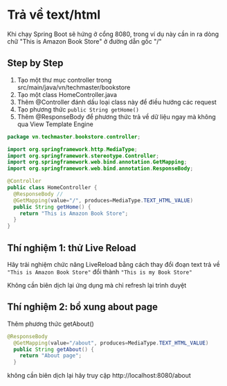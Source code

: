 # Trả về text/html

Khi chạy Spring Boot sẽ hứng ở cổng 8080, trong ví dụ này cần in ra dòng chữ "This is Amazon Book Store" ở đường dẫn gốc "/"


## Step by Step
1. Tạo một thư mục controller trong src/main/java/vn/techmaster/bookstore
2. Tạo một class HomeController.java
3. Thêm @Controller đánh dấu loại class này để điều hướng các request
4. Tạo phương thức ```public String getHome()```
5. Thêm @ResponseBody để phương thức trả về dữ liệu ngay mà không qua View Template Engine

```java
package vn.techmaster.bookstore.controller;

import org.springframework.http.MediaType;
import org.springframework.stereotype.Controller;
import org.springframework.web.bind.annotation.GetMapping;
import org.springframework.web.bind.annotation.ResponseBody;

@Controller
public class HomeController {
  @ResponseBody // 
  @GetMapping(value="/", produces=MediaType.TEXT_HTML_VALUE)
  public String getHome() {
    return "This is Amazon Book Store";
  }
}
```

## Thí nghiệm 1: thử Live Reload
Hãy trải nghiệm chức năng LiveReload bằng cách thay đổi đoạn text trả về ```"This is Amazon Book Store"``` đổi thành ```"This is my Book Store"```

Không cần biên dịch lại ứng dụng mà chỉ refresh lại trình duyệt

## Thí nghiệm 2: bổ xung about page
Thêm phương thức getAbout()

```java
@ResponseBody
  @GetMapping(value="/about", produces=MediaType.TEXT_HTML_VALUE)
  public String getAbout() {
    return "About page";
  }
```

không cần biên dịch lại hãy truy cập
http://localhost:8080/about